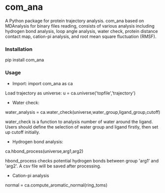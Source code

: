 # com_ana
A Python package for protein trajectory analysis. com_ana based on MDAnalysis for binary files reading, consists of various analysis including hydrogen bond analysis, loop angle analysis, water check, protein distance contact map, cation-pi analysis, and root mean square fluctuation (RMSF).

### Installation
pip install com_ana

### Usage 
- Import:
import com_ana as ca

Load trajectory as universe:
u = ca.universe('topfile','trajectory')

- Water check:

water_analysis = ca.water_check(universe,water_group,ligand_group,cutoff)

water_check is a function to analysis number of water around the ligand. Users should define the selection of water group and ligand firstly, then set up cutoff initially.

- Hydrogen bond analysis:

ca.hbond_process(universe,arg1,arg2)

hbond_process checks potential hydrogen bonds between group 'arg1' and 'arg2'. A csv file will be saved after processing. 

- Cation-pi analysis

normal = ca.compute_aromatic_normal(ring_toms)



